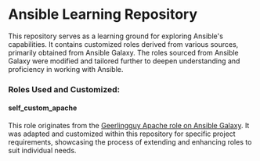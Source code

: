 # Ansible Learning Repository
This repository serves as a learning ground for exploring Ansible's capabilities. It contains customized roles derived from various sources, primarily obtained from Ansible Galaxy. The roles sourced from Ansible Galaxy were modified and tailored further to deepen understanding and proficiency in working with Ansible.

### Roles Used and Customized:
#### self_custom_apache
This role originates from the [Geerlingguy Apache role on Ansible Galaxy](https://galaxy.ansible.com/ui/standalone/roles/geerlingguy/apache/). It was adapted and customized within this repository for specific project requirements, showcasing the process of extending and enhancing roles to suit individual needs.

